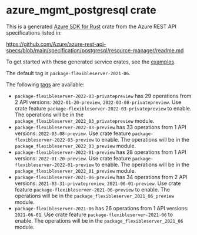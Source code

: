 # azure_mgmt_postgresql crate

This is a generated [Azure SDK for Rust](https://github.com/Azure/azure-sdk-for-rust) crate from the Azure REST API specifications listed in:

https://github.com/Azure/azure-rest-api-specs/blob/main/specification/postgresql/resource-manager/readme.md

To get started with these generated service crates, see the [examples](https://github.com/Azure/azure-sdk-for-rust/blob/main/services/README.md#examples).

The default tag is `package-flexibleserver-2021-06`.

The following [tags](https://github.com/Azure/azure-sdk-for-rust/blob/main/services/tags.md) are available:

- `package-flexibleserver-2022-03-privatepreview` has 29 operations from 2 API versions: `2022-01-20-preview`, `2022-03-08-privatepreview`. Use crate feature `package-flexibleserver-2022-03-privatepreview` to enable. The operations will be in the `package_flexibleserver_2022_03_privatepreview` module.
- `package-flexibleserver-2022-03-preview` has 33 operations from 1 API versions: `2022-03-08-preview`. Use crate feature `package-flexibleserver-2022-03-preview` to enable. The operations will be in the `package_flexibleserver_2022_03_preview` module.
- `package-flexibleserver-2022-01-preview` has 28 operations from 1 API versions: `2022-01-20-preview`. Use crate feature `package-flexibleserver-2022-01-preview` to enable. The operations will be in the `package_flexibleserver_2022_01_preview` module.
- `package-flexibleserver-2021-06-preview` has 34 operations from 2 API versions: `2021-03-31-privatepreview`, `2021-06-01-preview`. Use crate feature `package-flexibleserver-2021-06-preview` to enable. The operations will be in the `package_flexibleserver_2021_06_preview` module.
- `package-flexibleserver-2021-06` has 26 operations from 1 API versions: `2021-06-01`. Use crate feature `package-flexibleserver-2021-06` to enable. The operations will be in the `package_flexibleserver_2021_06` module.